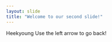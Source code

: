 ```yaml
---
layout: slide
title: "Welcome to our second slide!"
---
```

Heekyoung
Use the left arrow to go back!
